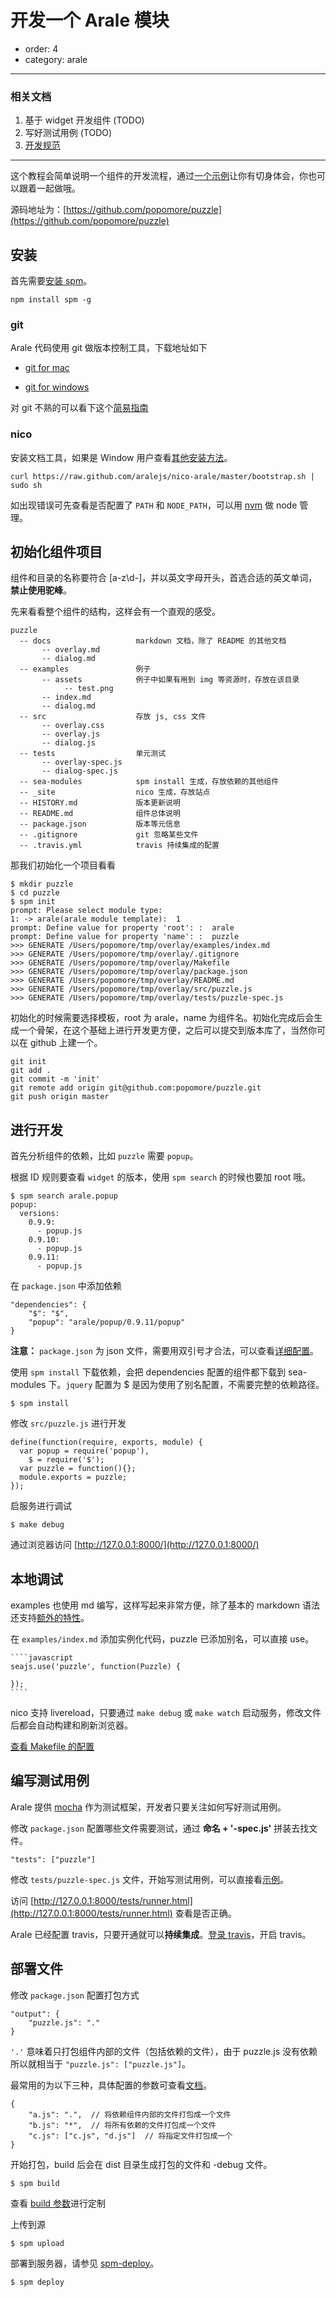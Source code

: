 # 开发一个 Arale 模块

- order: 4
- category: arale

---

### 相关文档

1. 基于 widget 开发组件 (TODO)
2. 写好测试用例 (TODO)
3. [开发规范](http://aralejs.org/docs/rules.html)

---

这个教程会简单说明一个组件的开发流程，通过[一个示例](http://puzzle.chuo.me/examples/)让你有切身体会，你也可以跟着一起做哦。

源码地址为：[https://github.com/popomore/puzzle](https://github.com/popomore/puzzle)

## 安装

首先需要[安装 spm](https://github.com/spmjs/spm/wiki/%E5%AE%89%E8%A3%85)。

```
npm install spm -g
```

### git

Arale 代码使用 git 做版本控制工具，下载地址如下

 -  [git for mac](http://code.google.com/p/git-osx-installer/)

 -  [git for windows ](http://code.google.com/p/msysgit/)

对 git 不熟的可以看下这个[简易指南](http://rogerdudler.github.com/git-guide/index.zh.html)

### nico

安装文档工具，如果是 Window 用户查看[其他安装方法](https://github.com/aralejs/nico-arale#3-%E5%AE%89%E8%A3%85-arale-theme)。

```
curl https://raw.github.com/aralejs/nico-arale/master/bootstrap.sh | sudo sh
```

如出现错误可先查看是否配置了 `PATH` 和 `NODE_PATH`，可以用 [nvm](https://github.com/creationix/nvm) 做 node 管理。

## 初始化组件项目

组件和目录的名称要符合 [a-z\d-]，并以英文字母开头，首选合适的英文单词，**禁止使用驼峰**。

先来看看整个组件的结构，这样会有一个直观的感受。

```
puzzle
  -- docs                   markdown 文档，除了 README 的其他文档
       -- overlay.md
       -- dialog.md
  -- examples               例子
       -- assets            例子中如果有用到 img 等资源时，存放在该目录
            -- test.png
       -- index.md
       -- dialog.md
  -- src                    存放 js, css 文件
       -- overlay.css
       -- overlay.js
       -- dialog.js
  -- tests                  单元测试
       -- overlay-spec.js
       -- dialog-spec.js
  -- sea-modules            spm install 生成，存放依赖的其他组件
  -- _site                  nico 生成，存放站点
  -- HISTORY.md             版本更新说明
  -- README.md              组件总体说明
  -- package.json           版本等元信息
  -- .gitignore             git 忽略某些文件
  -- .travis.yml            travis 持续集成的配置
```

那我们初始化一个项目看看

```
$ mkdir puzzle
$ cd puzzle
$ spm init
prompt: Please select module type:
1: -> arale(arale module template):  1
prompt: Define value for property 'root': :  arale
prompt: Define value for property 'name': :  puzzle
>>> GENERATE /Users/popomore/tmp/overlay/examples/index.md
>>> GENERATE /Users/popomore/tmp/overlay/.gitignore
>>> GENERATE /Users/popomore/tmp/overlay/Makefile
>>> GENERATE /Users/popomore/tmp/overlay/package.json
>>> GENERATE /Users/popomore/tmp/overlay/README.md
>>> GENERATE /Users/popomore/tmp/overlay/src/puzzle.js
>>> GENERATE /Users/popomore/tmp/overlay/tests/puzzle-spec.js
```

初始化的时候需要选择模板，root 为 arale，name 为组件名。初始化完成后会生成一个骨架，在这个基础上进行开发更方便，之后可以提交到版本库了，当然你可以在 github 上建一个。
 
```
git init
git add .
git commit -m 'init'
git remote add origin git@github.com:popomore/puzzle.git
git push origin master
```

## 进行开发

首先分析组件的依赖，比如 `puzzle` 需要 `popup`。

根据 ID 规则要查看 `widget` 的版本，使用 `spm search` 的时候也要加 root 哦。

```
$ spm search arale.popup
popup:
  versions:
    0.9.9:
      - popup.js
    0.9.10:
      - popup.js
    0.9.11:
      - popup.js
```

在 `package.json` 中添加依赖

```
"dependencies": {
    "$": "$",
    "popup": "arale/popup/0.9.11/popup"
}
```

**注意：** `package.json` 为 json 文件，需要用双引号才合法，可以查看[详细配置](https://github.com/spmjs/spm/wiki/package.json)。

使用 `spm install` 下载依赖，会把 dependencies 配置的组件都下载到 sea-modules 下。`jquery` 配置为 $ 是因为使用了别名配置，不需要完整的依赖路径。

```
$ spm install
```

修改 `src/puzzle.js` 进行开发

```
define(function(require, exports, module) {
  var popup = require('popup'),
    $ = require('$');
  var puzzle = function(){};
  module.exports = puzzle;
});
```

启服务进行调试

```
$ make debug
```

通过浏览器访问 [http://127.0.0.1:8000/](http://127.0.0.1:8000/)

## 本地调试

examples 也使用 md 编写，这样写起来非常方便，除了基本的 markdown 语法还支持[额外的特性](https://github.com/aralejs/nico-arale#%E6%96%87%E6%A1%A3%E7%BC%96%E8%BE%91)。

在 `examples/index.md` 添加实例化代码，puzzle 已添加别名，可以直接 use。

    ````javascript
    seajs.use('puzzle', function(Puzzle) {
        
    });
    ````

nico 支持 livereload，只要通过 `make debug` 或 `make watch` 启动服务，修改文件后都会自动构建和刷新浏览器。

[查看 Makefile 的配置](https://github.com/aralejs/nico-arale#%E4%BD%BF%E7%94%A8%E8%AF%B4%E6%98%8E)

## 编写测试用例

Arale 提供 [mocha](https://github.com/visionmedia/mocha) 作为测试框架，开发者只要关注如何写好测试用例。

修改 `package.json` 配置哪些文件需要测试，通过 **命名 + '-spec.js'** 拼装去找文件。

```
"tests": ["puzzle"]
```

修改 `tests/puzzle-spec.js` 文件，开始写测试用例，可以直接看[示例](https://github.com/popomore/puzzle/blob/master/tests/puzzle-spec.js)。

访问 [http://127.0.0.1:8000/tests/runner.html](http://127.0.0.1:8000/tests/runner.html) 查看是否正确。

Arale 已经配置 travis，只要开通就可以**持续集成**。[登录 travis](https://travis-ci.org/profile)，开启 travis。

## 部署文件

修改 `package.json` 配置打包方式

```
"output": {
    "puzzle.js": "."
}
```

`'.'` 意味着只打包组件内部的文件（包括依赖的文件），由于 puzzle.js 没有依赖所以就相当于 `"puzzle.js": ["puzzle.js"]`。

最常用的为以下三种，具体配置的参数可查看[文档](https://github.com/spmjs/spm/wiki/package.json-:-output)。

```
{
    "a.js": ".",  // 将依赖组件内部的文件打包成一个文件
    "b.js": "*",  // 将所有依赖的文件打包成一个文件
    "c.js": ["c.js", "d.js"]  // 将指定文件打包成一个
}
```

开始打包，build 后会在 dist 目录生成打包的文件和 -debug 文件。

```
$ spm build
```

查看 [build 参数](https://github.com/spmjs/spm/wiki/%E5%91%BD%E4%BB%A4%E8%A1%8C%E5%8F%82%E6%95%B0)进行定制

上传到源

```
$ spm upload
```

部署到服务器，请参见 [spm-deploy](https://github.com/spmjs/spm/wiki/spm-deploy)。

```
$ spm deploy
```


